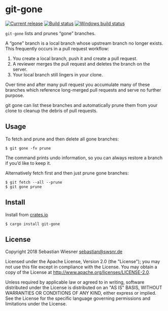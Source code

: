 # git-gone

[![Current release]( https://img.shields.io/crates/v/git-gone.svg)](https://crates.io/crates/git-gone)
[![Build status](https://img.shields.io/travis/com/lunaryorn/git-gone/master.svg)](https://travis-ci.com/lunaryorn/git-gone)
[![Windows build status](https://img.shields.io/appveyor/ci/lunaryorn/git-gone/master.svg)](https://ci.appveyor.com/project/lunaryorn/git-gone)

`git-gone` lists and prunes “gone” branches.

A “gone” branch is a local branch whose upstream branch no longer exists. This
frequently occurs in a pull request workflow:

1. You create a local branch, push it and create a pull request.
2. A reviewer merges the pull request and deletes the branch on the server.
3. Your local branch still lingers in your clone.

Over time and after many pull request you accumulate many of these branches
which reference long-merged pull requests and serve no further purpose.

git gone can list these branches and automatically prune them from your clone to
cleanup the debris of pull requests.

## Usage

To fetch and prune and then delete all gone branches:

```console
$ git gone -fv prune
```

The command prints undo information, so you can always restore a branch if you’d
like to keep it.

Alternatively fetch first and then just prune gone branches:

```console
$ git fetch --all --prune
$ git gone prune
```

## Install

Install from [crates.io](https://crates.io/crates/git-gone)

```console
$ cargo install git-gone
```

## License

Copyright 2018 Sebastian Wiesner <sebastian@swsnr.de>

Licensed under the Apache License, Version 2.0 (the "License"); you may not use
this file except in compliance with the License. You may obtain a copy of the
License at <http://www.apache.org/licenses/LICENSE-2.0>.

Unless required by applicable law or agreed to in writing, software distributed
under the License is distributed on an "AS IS" BASIS, WITHOUT WARRANTIES OR
CONDITIONS OF ANY KIND, either express or implied. See the License for the
specific language governing permissions and limitations under the License.

